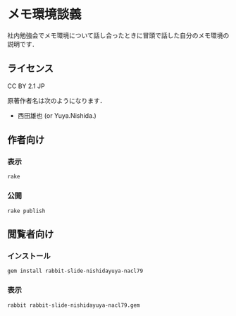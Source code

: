 # メモ環境談義

社内勉強会でメモ環境について話し合ったときに冒頭で話した自分のメモ環境の説明です．

## ライセンス

CC BY 2.1 JP

原著作者名は次のようになります．
* 西田雄也 (or Yuya.Nishida.)

## 作者向け

### 表示

    rake

### 公開

    rake publish

## 閲覧者向け

### インストール

    gem install rabbit-slide-nishidayuya-nacl79

### 表示

    rabbit rabbit-slide-nishidayuya-nacl79.gem

